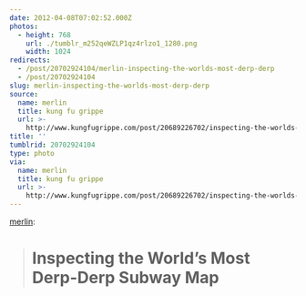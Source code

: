 ```yaml
---
date: 2012-04-08T07:02:52.000Z
photos:
  - height: 768
    url: ./tumblr_m252qeWZLP1qz4rlzo1_1280.png
    width: 1024
redirects:
  - /post/20702924104/merlin-inspecting-the-worlds-most-derp-derp
  - /post/20702924104
slug: merlin-inspecting-the-worlds-most-derp-derp
source:
  name: merlin
  title: kung fu grippe
  url: >-
    http://www.kungfugrippe.com/post/20689226702/inspecting-the-worlds-most-derp-derp-subway-map
title: ''
tumblrid: 20702924104
type: photo
via:
  name: merlin
  title: kung fu grippe
  url: >-
    http://www.kungfugrippe.com/post/20689226702/inspecting-the-worlds-most-derp-derp-subway-map
---
```

<p><a href="http://www.kungfugrippe.com/post/20689226702/inspecting-the-worlds-most-derp-derp-subway-map" class="tumblr_blog">merlin</a>:</p>

<blockquote><h1>Inspecting the World’s Most Derp-Derp Subway Map</h1></blockquote>

